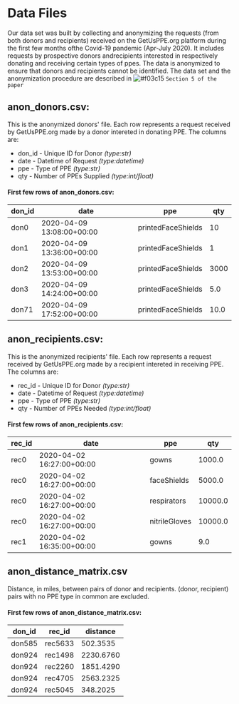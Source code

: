 # Data Files

Our  data  set  was  built  by  collecting  and  anonymizing  the  requests  (from  both  donors and  recipients)  received  on  the  GetUsPPE.org  platform  during  the  first  few  months  ofthe Covid-19 pandemic (Apr-July 2020). It includes requests by prospective donors andrecipients interested in respectively donating and receiving certain types of ppes. The data is anonymized to ensure that donors and recipients cannot be identified. The data set and the anonymization procedure are described in ![#f03c15](https://via.placeholder.com/15/f03c15/000000?text=+) `Section 5 of the paper`

## anon_donors.csv:
This is the anonymized donors' file. Each row represents a request received by GetUsPPE.org made by a donor intereted in donating PPE. The columns are:
- don_id - Unique ID for Donor *(type:str)*
- date - Datetime of Request *(type:datetime)*
- ppe - Type of PPE *(type:str)*
- qty - Number of PPEs Supplied *(type:int/float)*


#### First few rows of anon_donors.csv:
don_id|date|ppe|qty
|--|--|--|--
don0|2020-04-09 13:08:00+00:00|printedFaceShields|10
don1|2020-04-09 13:36:00+00:00|printedFaceShields|1
don2|2020-04-09 13:53:00+00:00|printedFaceShields|3000
don3|2020-04-09 14:24:00+00:00|printedFaceShields|5.0
don71|2020-04-09 17:52:00+00:00|printedFaceShields|10.0

## anon_recipients.csv:
This is the anonymized recipients' file. Each row represents a request received by GetUsPPE.org made by a recipient intereted in receiving PPE. The columns are:
- rec_id - Unique ID for Donor *(type:str)*
- date - Datetime of Request *(type:datetime)*
- ppe - Type of PPE *(type:str)*
- qty - Number of PPEs Needed *(type:int/float)*


#### First few rows of anon_recipients.csv:
rec_id|date|ppe|qty
|--|--|--|--
rec0|2020-04-02 16:27:00+00:00|gowns|1000.0
rec0|2020-04-02 16:27:00+00:00|faceShields|5000.0
rec0|2020-04-02 16:27:00+00:00|respirators|10000.0
rec0|2020-04-02 16:27:00+00:00|nitrileGloves|10000.0
rec1|2020-04-02 16:35:00+00:00|gowns|9.0

## anon_distance_matrix.csv
Distance, in miles, between pairs of donor and recipients. (donor, recipient) pairs with no PPE type in common are excluded.

#### First few rows of anon_distance_matrix.csv:
don_id|rec_id|distance
|--|--|--
don585|rec5633|502.3535
don924|rec1498|2230.6760
don924|rec2260|1851.4290
don924|rec4705|2563.2325
don924|rec5045|348.2025
